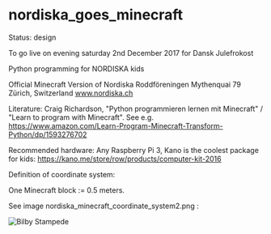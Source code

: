 # nordiska_goes_minecraft

Status: design

To go live on evening saturday 2nd December 2017
for Dansk Julefrokost

Python programming for NORDISKA kids

Official Minecraft Version of Nordiska Roddföreningen
Mythenquai 79 Zürich, Switzerland
www.nordiska.ch

Literature:
Craig Richardson, "Python programmieren lernen mit Minecraft" / "Learn to program with Minecraft".
See e.g.
https://www.amazon.com/Learn-Program-Minecraft-Transform-Python/dp/1593276702

Recommended hardware:
Any Raspberry Pi 3, Kano is the coolest package for kids:
https://kano.me/store/row/products/computer-kit-2016

Definition of coordinate system:

One Minecraft block := 0.5 meters.

See image nordiska_minecraft_coordinate_system2.png :

![Bilby Stampede](https://github.com/potf0815/nordiska_goes_minecraft/blob/master/nordiska_minecraft_coordinate_system2.png)






